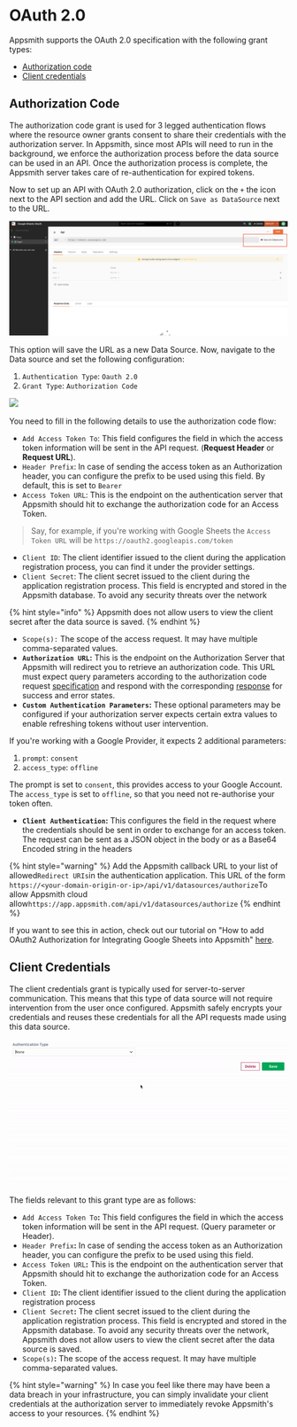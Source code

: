 # OAuth 2.0

Appsmith supports the OAuth 2.0 specification with the following grant types: 

* [Authorization code](https://tools.ietf.org/html/rfc6749#section-1.3.1) 
* [Client credentials](https://tools.ietf.org/html/rfc6749#section-1.3.4)

## Authorization Code

The authorization code grant is used for 3 legged authentication flows where the resource owner grants consent to share their credentials with the authorization server. In Appsmith, since most APIs will need to run in the background, we enforce the authorization process before the data source can be used in an API. Once the authorization process is complete, the Appsmith server takes care of re-authentication for expired tokens.

Now to set up an API with OAuth 2.0 authorization, click on the `+` the icon next to the API section and add the URL. Click on `Save as DataSource` next to the URL. 

![Click on Save As Datasource to Setup OAuth 2.0 Authorization](../../../../.gitbook/assets/image%20%2817%29.png)

This option will save the URL as a new Data Source. Now, navigate to the Data source and set the following configuration:

1. `Authentication Type`: `Oauth 2.0`
2. `Grant Type`: `Authorization Code`

![](../../../../.gitbook/assets/oauth2-auth.gif)

You need to fill in the following details to use the authorization code flow:

* `Add Access Token To`: This field configures the field in which the access token information will be sent in the API request. \(**Request Header** or **Request URL**\).
* `Header Prefix`: In case of sending the access token as an Authorization header, you can configure the prefix to be used using this field. By default, this is set to `Bearer` 
* `Access Token URL`: This is the endpoint on the authentication server that Appsmith should hit to exchange the authorization code for an Access Token.

> Say, for example, if you're working with Google Sheets the `Access Token URL` will be `https://oauth2.googleapis.com/token`

* `Client ID`: The client identifier issued to the client during the application registration process, you can find it under the provider settings. 
* `Client Secret`: The client secret issued to the client during the application registration process. This field is encrypted and stored in the Appsmith database. To avoid any security threats over the network

{% hint style="info" %}
Appsmith does not allow users to view the client secret after the data source is saved.
{% endhint %}

* `Scope(s):` The scope of the access request. It may have multiple comma-separated values.
* **`Authorization URL`:** This is the endpoint on the Authorization Server that Appsmith will redirect you to retrieve an authorization code. This URL must expect query parameters according to the authorization code request [specification](https://tools.ietf.org/html/rfc6749#section-4.1.1) and respond with the corresponding [response](https://tools.ietf.org/html/rfc6749#section-4.1.2) for success and error states.
* **`Custom Authentication Parameters`:** These optional parameters may be configured if your authorization server expects certain extra values to enable refreshing tokens without user intervention.

If you're working with a Google Provider, it expects 2 additional parameters:

1. `prompt`: `consent`
2. `access_type`: `offline`

The prompt is set to `consent`, this provides access to your Google Account. The `access_type` is set to `offline`, so that you need not re-authorise your token often.  

* **`Client Authentication`:** This configures the field in the request where the credentials should be sent in order to exchange for an access token. The request can be sent as a JSON object in the body or as a Base64 Encoded string in the headers

{% hint style="warning" %}
Add the Appsmith callback URL to your list of allowed`Redirect URIs`in the authentication application. This URL of the form `https://<your-domain-origin-or-ip>/api/v1/datasources/authorize`To allow Appsmith cloud allow`https://app.appsmith.com/api/v1/datasources/authorize`
{% endhint %}

If you want to see this in action, check out our tutorial on "How to add OAuth2 Authorization for Integrating Google Sheets into Appsmith" [here](../../../../how-to-guides/oauth2-authorization-for-google-sheets.md). 

## Client Credentials

The client credentials grant is typically used for server-to-server communication. This means that this type of data source will not require intervention from the user once configured. Appsmith safely encrypts your credentials and reuses these credentials for all the API requests made using this data source.

![](../../../../.gitbook/assets/client-credentials.gif)

The fields relevant to this grant type are as follows:

* `Add Access Token To`**:** This field configures the field in which the access token information will be sent in the API request. \(Query parameter or Header\).
* `Header Prefix`**:** In case of sending the access token as an Authorization header, you can configure the prefix to be used using this field.
* `Access Token URL`**:** This is the endpoint on the authentication server that Appsmith should hit to exchange the authorization code for an Access Token.
* `Client ID`**:** The client identifier issued to the client during the application registration process
* `Client Secret`**:** The client secret issued to the client during the application registration process. This field is encrypted and stored in the Appsmith database. To avoid any security threats over the network, Appsmith does not allow users to view the client secret after the data source is saved.
* `Scope(s)`**:** The scope of the access request. It may have multiple comma-separated values.

{% hint style="warning" %}
In case you feel like there may have been a data breach in your infrastructure, you can simply invalidate your client credentials at the authorization server to immediately revoke Appsmith's access to your resources.
{% endhint %}

